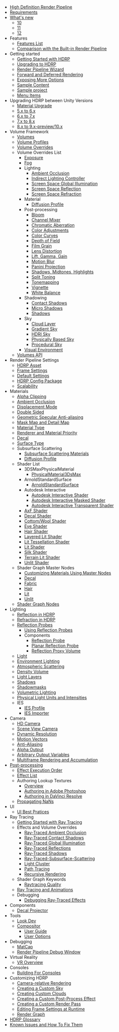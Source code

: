* [High Definition Render Pipeline](index.md)
* [Requirements](System-Requirements.md)
* [What's new](whats-new.md)
  * [10](whats-new-10.md)
  * [11](whats-new-11.md)
  * [12](whats-new-12.md)
* Features
  * [Features List](HDRP-Features.md)
  * [Comparison with the Built-in Render Pipeline](Feature-Comparison.md)
* Getting started
  * [Getting Started with HDRP](Getting-started-with-HDRP.md)
  * [Upgrading to HDRP](Upgrading-To-HDRP.md)
  * [Render Pipeline Wizard](Render-Pipeline-Wizard.md)
  * [Forward and Deferred Rendering](Forward-And-Deferred-Rendering.md)
  * [Exposing More Options](More-Options.md)
  * [Sample Content](HDRP-Sample-Content.md)
  * [Sample project](HDRP-Sample-Projects.md)
  * [Menu Items](Menu-Items.md)
* Upgrading HDRP between Unity Versions
  * [Material Upgrade](Material-Upgrade.md)
  * [5.x to 6.x](Upgrading-from-2019.1-to-2019.2.md)
  * [6.x to 7.x](Upgrading-from-2019.2-to-2019.3.md)
  * [7.x to 8.x](Upgrading-from-2019.3-to-2020.1.md)
  * [8.x to 9.x-preview/10.x](Upgrading-from-2020.1-to-2020.2.md)
* Volume Framework
  * [Volumes](Volumes.md)
  * [Volume Profiles](Volume-Profile.md)
  * [Volume Overrides](Volume-Components.md)
  * Volume Overrides List
    * [Exposure](Override-Exposure.md)
    * [Fog](Override-Fog.md)
    * Lighting
      * [Ambient Occlusion](Override-Ambient-Occlusion.md)
      * [Indirect Lighting Controller](Override-Indirect-Lighting-Controller.md)
      * [Screen Space Global Illumination](Override-Screen-Space-GI.md)
      * [Screen Space Reflection](Override-Screen-Space-Reflection.md)
      * [Screen Space Refraction](Override-Screen-Space-Refraction.md)
    * Material
      * [Diffusion Profile](Override-Diffusion-Profile.md)
    * Post-processing
      * [Bloom](Post-Processing-Bloom.md)
      * [Channel Mixer](Post-Processing-Channel-Mixer.md)
      * [Chromatic Aberration](Post-Processing-Chromatic-Aberration.md)
      * [Color Adjustments](Post-Processing-Color-Adjustments.md)
      * [Color Curves](Post-Processing-Color-Curves.md)
      * [Depth of Field](Post-Processing-Depth-of-Field.md)
      * [Film Grain](Post-Processing-Film-Grain.md)
      * [Lens Distortion](Post-Processing-Lens-Distortion.md)
      * [Lift, Gamma, Gain](Post-Processing-Lift-Gamma-Gain.md)
      * [Motion Blur](Post-Processing-Motion-Blur.md)
      * [Panini Projection](Post-Processing-Panini-Projection.md)
      * [Shadows, Midtones, Highlights](Post-Processing-Shadows-Midtones-Highlights.md)
      * [Split Toning](Post-Processing-Split-Toning.md)
      * [Tonemapping](Post-Processing-Tonemapping.md)
      * [Vignette](Post-Processing-Vignette.md)
      * [White Balance](Post-Processing-White-Balance.md)
    * Shadowing
      * [Contact Shadows](Override-Contact-Shadows.md)
      * [Micro Shadows](Override-Micro-Shadows.md)
      * [Shadows](Override-Shadows.md)
    * Sky
      * [Cloud Layer](Override-Cloud-Layer.md)
      * [Gradient Sky](Override-Gradient-Sky.md)
      * [HDRI Sky](Override-HDRI-Sky.md)
      * [Physically Based Sky](Override-Physically-Based-Sky.md)
      * [Procedural Sky](Override-Procedural-Sky.md)
    * [Visual Environment](Override-Visual-Environment.md)
  * [Volumes API](Volumes-API.md)
* Render Pipeline Settings
  * [HDRP Asset](HDRP-Asset.md)
  * [Frame Settings](Frame-Settings.md)
  * [Default Settings](Default-Settings-Window.md)
  * [HDRP Config Package](HDRP-Config-Package.md)
  * [Scalability](Scalability-Manual.md)
* Materials
  * [Alpha Clipping](Alpha-Clipping.md)
  * [Ambient Occlusion](Ambient-Occlusion.md)
  * [Displacement Mode](Displacement-Mode.md)
  * [Double Sided](Double-Sided.md)
  * [Geometric Specular Anti-aliasing](Geometric-Specular-Anti-Aliasing.md)
  * [Mask Map and Detail Map](Mask-Map-and-Detail-Map.md)
  * [Material Type](Material-Type.md)
  * [Renderer and Material Priority](Renderer-And-Material-Priority.md)
  * [Decal](Decal.md)
  * [Surface Type](Surface-Type.md)
  * Subsurface Scattering
    * [Subsurface Scattering Materials](Subsurface-Scattering.md)
    * [Diffusion Profile](Diffusion-Profile.md)
  * Shader List
    * 3DSMaxPhysicalMaterial
      * [PhysicalMaterial3DsMax](3ds-physical-shader)
    * ArnoldStandardSurface
      * [ArnoldStandardSurface](arnold-standard-surface-shader)
    * Autodesk Interactive
      * [Autodesk Interactive Shader](Autodesk-Interactive-Shader.md)
      * [Autodesk Interactive Masked Shader](Autodesk-Interactive-Shader-Masked.md)
      * [Autodesk Interactive Transparent Shader](Autodesk-Interactive-Shader-Transparent.md)
    * [AxF Shader](AxF-Shader.md)
    * [Decal Shader](Decal-Shader.md)
    * [Cottom/Wool Shader](cotton-wool-shader.md)
    * [Eye Shader](eye-shader.md)
    * [Hair Shader](hair-shader.md)
    * [Layered Lit Shader](Layered-Lit-Shader.md)
    * [Lit Tessellation Shader](Lit-Tessellation-Shader.md)
    * [Lit Shader](Lit-Shader.md)
    * [Silk Shader](silk-shader.md)
    * [Terrain Lit Shader](Terrain-Lit-Shader.md)
    * [Unlit Shader](Unlit-Shader.md)
  * Shader Graph Master Nodes
    * [Customizing Materials Using Master Nodes](Customizing-HDRP-materials-with-Shader-Graph.md)
    * [Decal](Master-Node-Decal.md)
    * [Fabric](Master-Node-Fabric.md)
    * [Hair](Master-Node-Hair.md)
    * [Lit](Master-Node-Lit.md)
    * [Unlit](Master-Node-Unlit.md)
  * [Shader Graph Nodes](Shader-Graph-Nodes.md)
* Lighting
  * [Reflection in HDRP](Reflection-in-HDRP.md)
  * [Refraction in HDRP](Refraction-in-HDRP.md)
  * [Reflection Probes](Reflection-Probes-Intro.md)
    * [Using Reflection Probes](Reflection-Probe-Usage.md)
    * Components
      * [Reflection Probe](Reflection-Probe.md)
      * [Planar Reflection Probe](Planar-Reflection-Probe.md)
      * [Reflection Proxy Volume](Reflection-Proxy-Volume.md)
  * [Light](Light-Component.md)
  * [Environment Lighting](Environment-Lighting.md)
  * [Atmospheric Scattering](Atmospheric-Scattering.md)
  * [Density Volume](Density-Volume.md)
  * [Light Layers](Light-Layers.md)
  * [Shadows](Shadows-in-HDRP.md)
  * [Shadowmasks](Lighting-Mode-Shadowmask.md)
  * [Volumetric Lighting](Volumetric-Lighting.md)
  * [Physical Light Units and Intensities](Physical-Light-Units.md)
  * IES
    * [IES Profile](IES-Profile.md)
    * [IES Importer](IES-Importer.md)
* Camera
  * [HD Camera](HDRP-Camera.md)
  * [Scene View Camera](Scene-View-Camera.md)
  * [Dynamic Resolution](Dynamic-Resolution.md)
  * [Motion Vectors](Motion-Vectors.md)
  * [Anti-Aliasing](Anti-Aliasing.md)
  * [Alpha Output](Alpha-Output.md)
  * [Arbitrary Output Variables](AOVs.md)
  * [Multiframe Rendering and Accumulation](Accumulation.md)
* [Post-processing](Post-Processing-Main.md)
  * [Effect Execution Order](Post-Processing-Execution-Order.md)
  * [Effect List](post-processing-effect-list.md)
  * Authoring Lookup Textures
    * [Overview](Authoring-LUTs.md)
    * [Authoring in Adobe Photoshop](LUT-Authoring-Photoshop.md)
    * [Authoring in DaVinci Resolve](LUT-Authoring-Resolve.md)
  * [Propagating NaNs](Post-Processing-Propagating-NaNs.md)
* UI
  * [UI Best Pratices](UI-Best-Practices.md)
* Ray Tracing
  * [Getting Started with Ray Tracing](Ray-Tracing-Getting-Started.md)
  * Effects and Volume Overrides
    * [Ray-Traced Ambient Occlusion](Ray-Traced-Ambient-Occlusion.md)
    * [Ray-Traced Contact Shadows](Ray-Traced-Contact-Shadows.md)
    * [Ray-Traced Global Illumination](Ray-Traced-Global-Illumination.md)
    * [Ray-Traced Reflections](Ray-Traced-Reflections.md)
    * [Ray-Traced Shadows](Ray-Traced-Shadows.md)
    * [Ray-Traced-Subsurface-Scattering](Ray-Traced-Subsurface-Scattering.md)
    * [Light Cluster](Ray-Tracing-Light-Cluster.md)
    * [Path Tracing](Ray-Tracing-Path-Tracing.md)
    * [Recursive Rendering](Ray-Tracing-Recursive-Rendering.md)
  * Shader Graph Keywords
    * [Raytracing Quality](SGNode-Raytracing-Quality.md)
  * [Ray Tracing and Animations](Ray-Tracing-Animations.md)
  * Debugging
    * [Debugging Ray-Traced Effects](Ray-Tracing-Debug.md)
* Components
  * [Decal Projector](Decal-Projector.md)
* Tools
  * [Look Dev](Look-Dev.md)
  * [Compositor](Compositor-Main.md)
    * [User Guide](Compositor-User-Guide.md)
    * [User Options](Compositor-User-Options.md)
* Debugging
  * [MatCap](MatCap.md)
  * [Render Pipeline Debug Window](Render-Pipeline-Debug-Window.md)
* Virtual Reality
  * [VR Overview](VR-Overview.md)
* Consoles
  * [Building For Consoles](Building-For-Consoles.md)
* Customizing HDRP
  * [Camera-relative Rendering](Camera-Relative-Rendering.md)
  * [Creating a Custom Sky](Creating-a-Custom-Sky.md)
  * [Creating Custom Clouds](Creating-Custom-Clouds.md)
  * [Creating a Custom Post-Process Effect](Custom-Post-Process.md)
  * [Creating a Custom Render Pass](Custom-Pass.md)
  * [Editing Frame Settings at Runtime](Frame-Settings-API.md)
  * [Render Graph](render-graph.md)
* [HDRP Glossary](Glossary.md)
* [Known Issues and How To Fix Them](Known-Issues.md)
